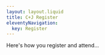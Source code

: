 ```yaml
---
layout: layout.liquid
title: C+J Register
eleventyNavigation:
  key: Register
---
```


Here's how you register and attend...